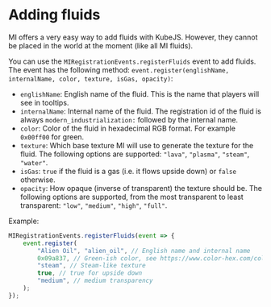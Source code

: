 # Adding fluids
MI offers a very easy way to add fluids with KubeJS.
However, they cannot be placed in the world at the moment (like all MI fluids).

You can use the `MIRegistrationEvents.registerFluids` event to add fluids.
The event has the following method: `event.register(englishName, internalName, color, texture, isGas, opacity)`:
- `englishName`: English name of the fluid. This is the name that players will see in tooltips.
- `internalName`: Internal name of the fluid. The registration id of the fluid is always `modern_industrialization:` followed by the internal name.
- `color`: Color of the fluid in hexadecimal RGB format. For example `0x00ff00` for green.
- `texture`: Which base texture MI will use to generate the texture for the fluid. The following options are supported: `"lava"`, `"plasma"`, `"steam"`, `"water"`.
- `isGas`: `true` if the fluid is a gas (i.e. it flows upside down) or `false` otherwise.
- `opacity`: How opaque (inverse of transparent) the texture should be.
  The following options are supported, from the most transparent to least transparent: `"low"`, `"medium"`, `"high"`, `"full"`.

Example:
```js
MIRegistrationEvents.registerFluids(event => {
    event.register(
        "Alien Oil", "alien_oil", // English name and internal name
        0x09a837, // Green-ish color, see https://www.color-hex.com/color/09a837
        "steam", // Steam-like texture
        true, // true for upside down
        "medium", // medium transparency
    );
});
```